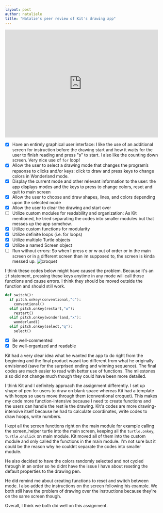 ```yaml
---
layout: post
author: nataliele
title: "Natalie's peer review of Kit's drawing app"
---
```


<iframe src="https://trinket.io/embed/python/9e2395502d" width="100%" height="356" frameborder="0" marginwidth="0" marginheight="0" allowfullscreen></iframe>

 - [x] Have an entirely graphical user interface: I like the use of an additional screen for instruction before the drawing start and how it waits for the user to finish reading and press "s" to start. I also like the counting down screen. Very nice use of `for` loop!
 - [x] Allow the user to select a drawing mode that changes the program’s repsonse to clicks and/or keys: click to draw and press keys to change colors in Wonderland mode.
 - [x] Display the current mode and other relevant information to the user: the app displays modes and the keys to press to change colors, reset and quit to main screen
 - [x] Allow the user to choose and draw shapes, lines, and colors depending upon the selected mode
 - [x] Allow the user to clear the drawing and start over
 - [ ] Utilize custom modules for readability and organization: As Kit mentioned, he tried separating the codes into smaller modules but that messes up the app somehow.
 - [x] Utilize custom functions for modularity
 - [x] Utilize definite loops (i.e. for loops)
 - [x] Utilize multiple Turtle objects
 - [x] Utilize a named Screen object
 - [ ] Run without errors:
So when I press c or w out of order or in the main screen or in a different screen than im supposed to, the screen is kinda messed up.
![croquet](http://nataliele.web.unc.edu/files/2016/02/croquet.png)

I think these codes below might have caused the problem. Because it's an `if` statement, pressing these keys anytime in any mode will call those functions and cause errors. I think they should be moved outside the function and should still work.

```python
def switch():
  if pitch.onkey(conventional,"c"):
    conventional()
  elif pitch.onkey(restart,"w"):
    restart()
  elif pitch.onkey(wonderland,"x"):
    wonderland()
  elif pitch.onkey(select,"q"):
    select()
```

 - [x] Be well-commented
 - [x] Be well-organized and readable

Kit had a very clear idea what he wanted the app to do right from the beginning and the final product wasnt too different from what he originally envisioned (save for the surprised ending and winning sequence). The final codes are much easier to read with better use of functions. The milestones also did not change much though they could have been more detailed.

I think Kit and I definitely approach the assignment differently. I set up shape of pen for users to draw on blank space whereas Kit had a template with hoops so users move through them (conventional croquet). This makes my code more function-intensive because I need to create functions and the users can handle the rest ie the drawing. Kit's codes are more drawing-intensive itself because he had to calculate coordinates, write codes to draw hoops, write numbers.

I kept all the screen functions right on the main module for example calling the screen_helper turtle into the main screen, keeping all the `turtle.onkey`, `turtle.onclick` on main module. Kit moved all of them into the custom module and only called the functions in the main module. I'm not sure but it could be the reason why he couldnt separate the codes into smaller module.

He also decided to have the colors randomly selected and not cycled through in an order so he didnt have the issue I have about reseting the default properties to the drawing pen.

He did remind me about creating functions to reset and switch between mode. I also added the instructions on the screen following his example. We both still have the problem of drawing over the instructions because they're on the same screen though.

Overall, I think we both did well on this assignment.
